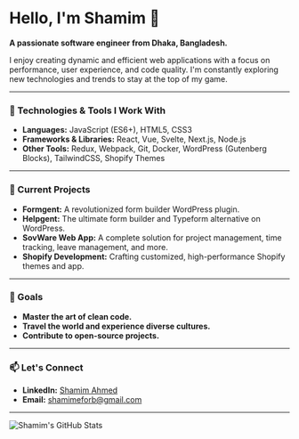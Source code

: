 # Hello, I'm Shamim 👋

**A passionate software engineer from Dhaka, Bangladesh.**

I enjoy creating dynamic and efficient web applications with a focus on performance, user experience, and code quality. I'm constantly exploring new technologies and trends to stay at the top of my game.

---

### 🔧 Technologies & Tools I Work With
- **Languages:** JavaScript (ES6+), HTML5, CSS3
- **Frameworks & Libraries:** React, Vue, Svelte, Next.js, Node.js
- **Other Tools:** Redux, Webpack, Git, Docker, WordPress (Gutenberg Blocks), TailwindCSS, Shopify Themes

---

### 🚀 Current Projects
- **Formgent:** A revolutionized form builder WordPress plugin.
- **Helpgent:** The ultimate form builder and Typeform alternative on WordPress.
- **SovWare Web App:** A complete solution for project management, time tracking, leave management, and more.
- **Shopify Development:** Crafting customized, high-performance Shopify themes and app.
---

### 🌱 Goals
- **Master the art of clean code.**
- **Travel the world and experience diverse cultures.**
- **Contribute to open-source projects.**

---

### 📫 Let's Connect
- **LinkedIn:** [Shamim Ahmed](https://linkedin.com/in/shamimahmedx)
- **Email:** shamimeforb@gmail.com

---

![Shamim's GitHub Stats](https://github-readme-stats.vercel.app/api?username=devshamim&show_icons=true&theme=dracula)
